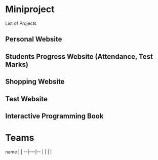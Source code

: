 # Miniproject
List of Projects
## Personal Website
## Students Progress Website (Attendance, Test Marks)
## Shopping Website
## Test Website
## Interactive Programming Book

# Teams
name  |   |
--|---|--
  |   |
  |   |
